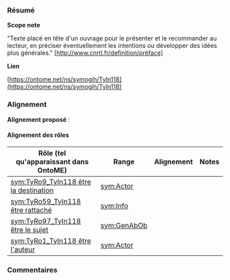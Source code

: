### Résumé

**Scope note**

"Texte placé en tête d'un ouvrage pour le présenter et le recommander au lecteur, en préciser éventuellement les intentions ou développer des idées plus générales." [http://www.cnrtl.fr/definition/préface]

**Lien**

[https://ontome.net/ns/symogih/TyIn118](https://ontome.net/ns/symogih/TyIn118)

### Alignement

**Alignement proposé** :

#### Alignement des rôles

| Rôle (tel qu'apparaissant dans OntoME) | Range | Alignement | Notes |
| ----- | ----- | ----- | ----- |
| [sym:TyRo9_TyIn118 être la destination](https://ontome.net/ns/symogih/TyRo9_TyIn118) | [sym:Actor](https://ontome.net/ns/symogih/Actor) |   |   |
| [sym:TyRo59_TyIn118 être rattaché](https://ontome.net/ns/symogih/TyRo59_TyIn118) | [sym:Info](https://ontome.net/ns/symogih/Info) |   |   |
| [sym:TyRo97_TyIn118 être le sujet](https://ontome.net/ns/symogih/TyRo97_TyIn118) | [sym:GenAbOb](https://ontome.net/ns/symogih/GenAbOb) |   |   |
| [sym:TyRo1_TyIn118 être l'auteur](https://ontome.net/ns/symogih/TyRo1_TyIn118) | [sym:Actor](https://ontome.net/ns/symogih/Actor) |   |   |

### Commentaires